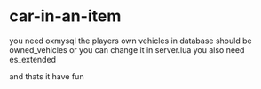 # car-in-an-item

you need oxmysql
the players own vehicles in database should be owned_vehicles or you can change it in server.lua
you also need es_extended

and thats it have fun
